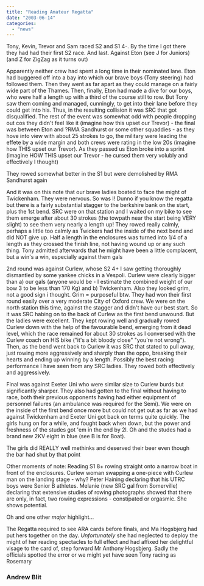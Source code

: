 ```yaml
---
title: "Reading Amateur Regatta"
date: "2003-06-14"
categories: 
  - "news"
---
```


Tony, Kevin, Trevor and Sam raced S2 and S1 4-. By the time I got there they had had their first S2 race. And last. Against Eton (see J for Juniors)(and Z for ZigZag as it turns out)

Apparently neither crew had spent a long time in their nominated lane. Eton had buggered off into a bay into which our brave boys (Tony steering) had followed them. Then they went as far apart as they could manage on a fairly wide part of the Thames. Then, finally, Eton had made a dive for our boys, who were half a length up with a third of the course still to row. But Tony saw them coming and managed, cunningly, to get into their lane before they could get into his. Thus, in the resulting collision it was SRC that got disqualified. The rest of the event was somewhat odd with people dropping out cos they didn't feel like it (imagine how this upset our Trevor) - the final was between Eton and ?RMA Sandhurst or some other squaddies - as they hove into view with about 25 strokes to go, the military were leading the effete by a wide margin and both crews were rating in the low 20s (imagine how THIS upset our Trevor). As they passed us Eton broke into a sprint (imagine HOW THIS upset our Trevor - he cursed them very volubly and effectively I thought)

They rowed somewhat better in the S1 but were demolished by RMA Sandhurst again

And it was on this note that our brave ladies boated to face the might of Twickenham. They were nervous. So was I! Dunno if you know the regatta but there is a fairly substantial stagger to the berkshire bank on the start, plus the 1st bend. SRC were on that station and I waited on my bike to see them emerge after about 30 strokes (the towpath near the start being VERY slight) to see them very nearly a length up! They rowed really calmly, perhaps a little too calmly as Twickers had the inside of the next bend and did NOT give up. Half a length in the enclosures was turned into 1/4 of a length as they crossed the finish line, not having wound up or any such thing. Tony admitted afterwards that he might have been a little complacent, but a win's a win, especially against them gals

2nd round was against Curlew, whose S2 4+ I saw getting thoroughly dismantled by some yankee chicks in a Vespoli. Curlew were clearly bigger than a) our gals (anyone would be - I estimate the combined weight of our bow 3 to be less than 170 Kg) and b) Twickenham. Also they looked grim, not a good sign i thought. Grim = purposeful btw. They had won their first round easily over a very moderate City of Oxford crew. We were on the north station this time, against the stagger and didn't have our best start. So it was SRC habing on to the back of Curlew as the first bend unwound. But the ladies were excellent. They kept rowing well and gradually rowed Curlew down with the help of the favourable bend, emerging from it dead level, which the race remained for about 30 strokes as I conversed with the Curlew coach on HIS bike ("it's a bit bloody close" "you're not wrong"). Then, as the bend went back to Curlew it was SRC that stated to pull away, just rowing more aggressively and sharply than the oppo, breaking their hearts and ending up winning by a length. Possibly the best racing performance I have seen from any SRC ladies. They rowed both effectively and aggressively.

Final was against Exeter Uni who were similar size to Curlew burds but significantly sharper. They also had gotten to the final without having to race, both their previous opponents having had either equipment of personnel failures (an ambulance was required for the Semi). We were on the inside of the first bend once more but could not get out as far as we had against Twickenham and Exeter Uni got back on terms quite quickly. The girls hung on for a while, and fought back when down, but the power and freshness of the studes got 'em in the end by 2l. Oh and the studes had a brand new 2KV eight in blue (see B is for Boat).

The girls did REALLY well methinks and deserved their beer even though the bar had shut by that point

Other moments of note: Reading S1 8+ rowing straight onto a narrow boat in front of the enclosures. Curlew woman swapping a one-piece with Curlew man on the landing stage - why? Peter Haining declaring that his UTRC boys were Senior B athletes. Melanie (new SRC gal from Somerville) declaring that extensive studies of rowing photographs showed that there are only, in fact, two rowing expressions - constipated or orgasmic. She shows potential.

Oh and one other _major_ highlight...

The Regatta required to see ARA cards before finals, and Ma Hogsbjerg had put hers together on the day. _Unfortunately_ she had neglected to deploy the might of her reading spectacles to full effect and had affixed her delightful visage to the card of, step forward Mr Anthony Hogsbjerg. Sadly the officials spotted the error or we might yet have seen Tony racing as Rosemary

### Andrew Blit
